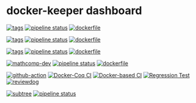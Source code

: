 # docker-keeper dashboard

[![tags](https://img.shields.io/badge/tags%20on-docker%20hub-blue.svg)](https://hub.docker.com/r/coqorg/base#supported-tags "Supported tags on Docker Hub")
[![pipeline status](https://gitlab.com/coq-community/docker-base/badges/master/pipeline.svg)](https://gitlab.com/coq-community/docker-base/-/pipelines)
[![dockerfile](https://img.shields.io/badge/docker--base%20on-github-blue.svg)](https://github.com/coq-community/docker-base "Dockerfile source repository")

[![tags](https://img.shields.io/badge/tags%20on-docker%20hub-blue.svg)](https://hub.docker.com/r/coqorg/coq#supported-tags "Supported tags on Docker Hub")
[![pipeline status](https://gitlab.com/coq-community/docker-coq/badges/master/pipeline.svg)](https://gitlab.com/coq-community/docker-coq/-/pipelines)
[![dockerfile](https://img.shields.io/badge/docker--coq%20on-github-blue.svg)](https://github.com/coq-community/docker-coq "Dockerfile source repository")

[![tags](https://img.shields.io/badge/tags%20on-docker%20hub-blue.svg)](https://hub.docker.com/r/mathcomp/mathcomp#supported-tags "Supported tags on Docker Hub")
[![pipeline status](https://gitlab.inria.fr/math-comp/docker-mathcomp/badges/master/pipeline.svg)](https://gitlab.inria.fr/math-comp/docker-mathcomp/-/pipelines)
[![dockerfile](https://img.shields.io/badge/docker--mathcomp%20on-github-blue.svg)](https://github.com/math-comp/docker-mathcomp "Dockerfile source repository")

[![mathcomp-dev](https://img.shields.io/badge/tags%20on-docker%20hub-blue.svg)](https://hub.docker.com/r/mathcomp/mathcomp-dev "Images on Docker Hub")
[![pipeline status](https://gitlab.inria.fr/math-comp/math-comp/badges/master/pipeline.svg)](https://gitlab.inria.fr/math-comp/math-comp/-/pipelines)
[![dockerfile](https://img.shields.io/badge/mathcomp--dev%20on-github-blue.svg)](https://github.com/math-comp/math-comp "Dockerfile source repository")

[![github-action](https://img.shields.io/badge/docker--coq--action%20on-github-blue.svg)](https://github.com/coq-community/docker-coq-action "docker-coq-action repository")
[![Docker-Coq CI][docker-coq-ci-badge]][docker-coq-ci-link]
[![Docker-based CI][python-ci-badge]][python-ci-link]
[![Regression Test][rt-ci-badge]][rt-ci-link]
[![reviewdog][reviewdog-badge]][reviewdog-link]

[reviewdog-badge]: https://github.com/coq-community/docker-coq-action/actions/workflows/reviewdog.yml/badge.svg?branch=master
[reviewdog-link]:https://github.com/coq-community/docker-coq-action/actions/workflows/reviewdog.yml

[docker-coq-ci-badge]: https://github.com/coq-community/docker-coq-action/actions/workflows/coq-demo.yml/badge.svg?branch=master
[docker-coq-ci-link]:https://github.com/coq-community/docker-coq-action/actions/workflows/coq-demo.yml

[python-ci-badge]: https://github.com/coq-community/docker-coq-action/actions/workflows/python-demo.yml/badge.svg?branch=master
[python-ci-link]:https://github.com/coq-community/docker-coq-action/actions/workflows/python-demo.yml

[rt-ci-badge]: https://github.com/coq-community/docker-coq-action/actions/workflows/gha-rt.yml/badge.svg?branch=master
[rt-ci-link]:https://github.com/coq-community/docker-coq-action/actions/workflows/gha-rt.yml

[![subtree](https://img.shields.io/badge/docker--keeper%20on-gitlab-blue.svg)](https://gitlab.com/erikmd/docker-keeper "docker-keeper repository")
[![pipeline status](https://gitlab.com/erikmd/docker-keeper/badges/master/pipeline.svg)](https://gitlab.com/erikmd/docker-keeper/-/pipelines)
